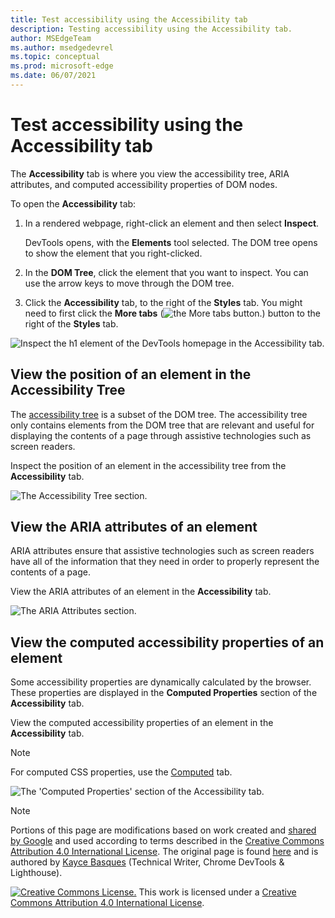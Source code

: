 ```yaml
---
title: Test accessibility using the Accessibility tab
description: Testing accessibility using the Accessibility tab.
author: MSEdgeTeam
ms.author: msedgedevrel
ms.topic: conceptual
ms.prod: microsoft-edge
ms.date: 06/07/2021
---
```

<!-- this article was created on 05/11/2021 by moving a section out from the "Accessibility reference" article (reference.md) -->
<!-- Copyright Kayce Basques

   Licensed under the Apache License, Version 2.0 (the "License");
   you may not use this file except in compliance with the License.
   You may obtain a copy of the License at

       https://www.apache.org/licenses/LICENSE-2.0

   Unless required by applicable law or agreed to in writing, software
   distributed under the License is distributed on an "AS IS" BASIS,
   WITHOUT WARRANTIES OR CONDITIONS OF ANY KIND, either express or implied.
   See the License for the specific language governing permissions and
   limitations under the License.  -->
# Test accessibility using the Accessibility tab

The **Accessibility** tab is where you view the accessibility tree, ARIA attributes, and computed accessibility properties of DOM nodes.

To open the **Accessibility** tab:

1. In a rendered webpage, right-click an element and then select **Inspect**.

   DevTools opens, with the **Elements** tool selected.  The DOM tree opens to show the element that you right-clicked.

1. In the **DOM Tree**, click the element that you want to inspect.  You can use the arrow keys to move through the DOM tree.

1. Click the **Accessibility** tab, to the right of the **Styles** tab.  You might need to first click the **More tabs** (![the More tabs button.](../media/more-tabs-icon.msft.png)) button to the right of the **Styles** tab.

![Inspect the h1 element of the DevTools homepage in the Accessibility tab.](../media/accessibility-elements-accessibility.msft.png)


<!-- ====================================================================== -->
## View the position of an element in the Accessibility Tree

The [accessibility tree](https://developer.mozilla.org/docs/Glossary/AOM) is a subset of the DOM tree.  The accessibility tree only contains elements from the DOM tree that are relevant and useful for displaying the contents of a page through assistive technologies such as screen readers.

Inspect the position of an element in the accessibility tree from the **Accessibility** tab.

![The Accessibility Tree section.](../media/accessibility-elements-accessibility-tree.msft.png)


<!-- ====================================================================== -->
## View the ARIA attributes of an element

ARIA attributes ensure that assistive technologies such as screen readers have all of the information that they need in order to properly represent the contents of a page.

View the ARIA attributes of an element in the **Accessibility** tab.

![The ARIA Attributes section.](../media/accessibility-elements-accessibility-aria-attributes.msft.png)


<!-- ====================================================================== -->
## View the computed accessibility properties of an element

Some accessibility properties are dynamically calculated by the browser.  These properties are displayed in the **Computed Properties** section of the **Accessibility** tab.

View the computed accessibility properties of an element in the **Accessibility** tab.

> [!NOTE]
> For computed CSS properties, use the [Computed](../css/reference.md#view-only-the-css-that-is-actually-applied-to-an-element) tab.

![The 'Computed Properties' section of the Accessibility tab.](../media/accessibility-elements-accessibility-computed-properties.msft.png)


<!-- ====================================================================== -->
> [!NOTE]
> Portions of this page are modifications based on work created and [shared by Google](https://developers.google.com/terms/site-policies) and used according to terms described in the [Creative Commons Attribution 4.0 International License](https://creativecommons.org/licenses/by/4.0).
> The original page is found [here](https://developer.chrome.com/docs/devtools/accessibility/reference/) and is authored by [Kayce Basques](https://developers.google.com/web/resources/contributors/kaycebasques) (Technical Writer, Chrome DevTools \& Lighthouse).

[![Creative Commons License.](https://i.creativecommons.org/l/by/4.0/88x31.png)](https://creativecommons.org/licenses/by/4.0)
This work is licensed under a [Creative Commons Attribution 4.0 International License](https://creativecommons.org/licenses/by/4.0).
